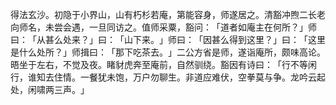 得法玄沙。初隐于小界山，山有朽杉若庵，第能容身，师遂居之。清豁冲煦二长老向师名，未尝会遇，一旦同访之。值师采粟，豁问：​「道者如庵主在何所？​」师曰：​「从甚么处来？​」曰：​「山下来。​」师曰：​「因甚么得到这里？​」曰：​「这里是什么处所？​」师揖曰：​「那下吃茶去。​」二公方省是师，遂诣庵所，颇味高论。晤坐于左右，不觉及夜。睹豺虎奔至庵前，自然驯绕。豁因有诗曰：​「行不等闲行，谁知去住情。一餐犹未饱，万户勿聊生。非道应难伏，空拳莫与争。龙吟云起处，闲啸两三声。​」